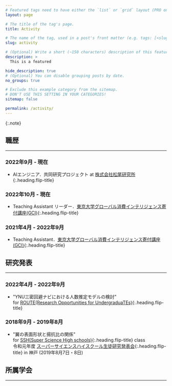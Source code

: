 ```yaml
---
# Featured tags need to have either the `list` or `grid` layout (PRO only).
layout: page

# The title of the tag's page.
title: Activity

# The name of the tag, used in a post's front matter (e.g. tags: [<slug>]).
slug: activity

# (Optional) Write a short (~150 characters) description of this featured tag.
description: >
  This is a featured 

hide_description: true
# (Optional) You can disable grouping posts by date.
no_groups: true

# Exclude this example category from the sitemap.
# DON'T USE THIS SETTING IN YOUR CATEGORIES!
sitemap: false

permalink: /activity/
---
```


{:.note}

## 職歴
----------------------------------------------------------------
### 2022年9月 - 現在
* AIエンジニア．共同研究プロジェクト at [株式会社松尾研究所]{:.heading.flip-title}

### 2022年10月 - 現在
* Teaching Assistant リーダー．[東京大学グローバル消費インテリジェンス寄付講座(GCI)]{:.heading.flip-title} <!--at [東京大学松尾研究室]{:.heading.flip-title}-->

### 2021年4月 - 2022年9月
* Teaching Assistant．[東京大学グローバル消費インテリジェンス寄付講座(GCI)]{:.heading.flip-title} <!--at [東京大学松尾研究室]{:.heading.flip-title} -->

## 研究発表
----------------------------------------------------------------
### 2022年4月 - 2022年9月
* "YNU三密回避ナビにおける人数推定モデルの検討" <br>
for [ROUTE(Research Opportunities for UndergraduaTEs)]{:.heading.flip-title}

### 2018年9月 - 2019年8月
* "翼の表面形状と揚抗比の関係" <br>
for [SSH(Super Science High schools)]{:.heading.flip-title} class <br>
令和元年度 [スーパーサイエンスハイスクール生徒研究発表会]{:.heading.flip-title} in 神戸 (2019年8月7日・8日)

## 所属学会
----------------------------------------------------------------  


[株式会社松尾研究所]: https://matsuo-institute.com/

[東京大学グローバル消費インテリジェンス寄付講座(GCI)]: https://gci.t.u-tokyo.ac.jp/

[東京大学]: https://www.u-tokyo.ac.jp/ja/index.html

[ROUTE(Research Opportunities for UndergraduaTEs)]: http://es-route.ynu.ac.jp/

[SSH(Super Science High schools)]: https://www.jst.go.jp/cpse/ssh/index.html

[スーパーサイエンスハイスクール生徒研究発表会]: https://www.jst.go.jp/cpse/ssh/ssh/public/sshevent.html 

